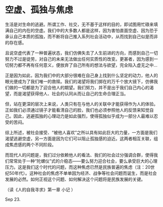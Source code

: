 # 空虚、孤独与焦虑

生活是对生命的逃避。所谓工作、社交，无不基于这样的目的，即试图用忙碌来填满自己的内在的空虚。我们中的大多数人都是这样，因为害怕直面空虚、因为恐于承认自己本质的孤独，而不断将自己推入系列社会活动中，从而找到自己似是而非的存在感。

且说空虚代表了一种普遍状态，我们仿佛失去了人生前进的方向，而感到自己一切努力不过是徒劳，对自己的未来无法做出任何实质性的改变。更甚者，因为感到一切努力都不再有任何意义，便放弃了自己所有的想法与欲望，完全陷入虚无之中…

正是因为如此，因为我们中的大部分很难在自己身上找到什么坚定的动力，他人的眼光便成为了我们唯一的救赎。我们的渴望将我们掷在的万千个放大镜下，仿佛我们做的一切都是为了迎合他人的期望。我们努力，并不是出于我们自己内心的渴望，而是渴望获得他人、社会的认同从而让自己的生命合理正当。

但，站在更深的层次上来说，人类只有在与他人的关联中才能获得作为人的体验。正如我们必须通过镜子才能看清自己的脸，我们也必须参照他人的反馈来知觉自己。因此，逃避孤独的心理动力是如此强烈，使得孤独似乎成为一部分人最难以忍受的苦闷。

综上所述，被社会接受、“被他人喜欢”之所以具有如此巨大的力量，一方面是我们渴望逃避空虚，另一方面是因为它们可以阻止孤独感的迫近。这两者相互关联，组成焦虑感的两个不同阶段。

而现代人的问题是，我们过分依赖他人的看法、我们的社会过分强调合群，使得我们常常处于一种“陀螺仪”式的介稳态——要么努力迎合社会，要么承受巨大的心理压力。这是我们这个时代的问题，而这种焦虑已然是民族普遍的焦虑（注：20世纪50年代）。这种社会的焦虑不单单因为经济、战争等社会问题而诞生，而是社会发展的必然。如何正视这个问题、如何解决这个问题将是民族发展的关键。

（读《人的自我寻求》第一章 小记 ）

Sep 23.